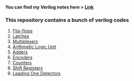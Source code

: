 #### You can find my Verilog notes here > <a href="https://hbharathbhat.github.io/verilog">Link</a>
### This repository contains a bunch of verilog codes

1. <a href="https://github.com/hbharathbhat/rtl_codes/tree/main/%5B01-08%5D_flipflops_%26_latches">Flip-flops</a>
2. <a href="https://github.com/hbharathbhat/rtl_codes/tree/main/%5B01-08%5D_flipflops_%26_latches">Latches</a>
3. <a href="https://github.com/hbharathbhat/rtl_codes/tree/main/%5B13%5D_mux">Multiplexers</a>
4. <a href="https://github.com/hbharathbhat/rtl_codes/tree/main/%5B09%5D_alu">Arithmetic Logic Unit</a>
5. <a href="https://github.com/hbharathbhat/rtl_codes/tree/main/%5B10%5D_adders">Adders</a>
6. <a href="https://github.com/hbharathbhat/rtl_codes/tree/main/%5B12%5D_encoders">Encoders</a>
7. <a href="https://github.com/hbharathbhat/rtl_codes/tree/main/%5B13%5D_counters">Counters</a>
8. <a href="https://github.com/hbharathbhat/rtl_codes/tree/main/%5B15%5D_shift_registers">Shift Registers</a>
9. <a href="https://github.com/hbharathbhat/rtl_codes/tree/main/%5B16%5D_lod">Leading One Detectors</a>
